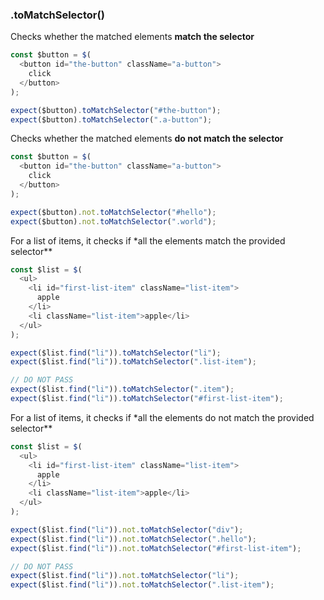 ### .toMatchSelector()

Checks whether the matched elements **match the selector**

```js
const $button = $(
  <button id="the-button" className="a-button">
    click
  </button>
);

expect($button).toMatchSelector("#the-button");
expect($button).toMatchSelector(".a-button");
```

Checks whether the matched elements **do not match the selector**

```js
const $button = $(
  <button id="the-button" className="a-button">
    click
  </button>
);

expect($button).not.toMatchSelector("#hello");
expect($button).not.toMatchSelector(".world");
```

For a list of items, it checks if \*all the elements match the provided selector\*\*

```js
const $list = $(
  <ul>
    <li id="first-list-item" className="list-item">
      apple
    </li>
    <li className="list-item">apple</li>
  </ul>
);

expect($list.find("li")).toMatchSelector("li");
expect($list.find("li")).toMatchSelector(".list-item");

// DO NOT PASS
expect($list.find("li")).toMatchSelector(".item");
expect($list.find("li")).toMatchSelector("#first-list-item");
```

For a list of items, it checks if \*all the elements do not match the provided selector\*\*

```js
const $list = $(
  <ul>
    <li id="first-list-item" className="list-item">
      apple
    </li>
    <li className="list-item">apple</li>
  </ul>
);

expect($list.find("li")).not.toMatchSelector("div");
expect($list.find("li")).not.toMatchSelector(".hello");
expect($list.find("li")).not.toMatchSelector("#first-list-item");

// DO NOT PASS
expect($list.find("li")).not.toMatchSelector("li");
expect($list.find("li")).not.toMatchSelector(".list-item");
```
